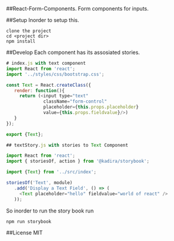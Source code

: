 ##React-Form-Components.
Form components for inputs.

##Setup
Inorder to setup this.

```
clone the project
cd <project dir>
npm install

```

##Develop
Each component has its assosiated stories.

```javascript
# index.js with text component
import React from 'react';
import '../styles/css/bootstrap.css';

const Text = React.createClass({
   render: function(){
     return (<input type="text"
              className="form-control"
              placeholder={this.props.placeholder}
              value={this.props.fieldvalue}/>)
   }
});

export {Text};

## textStory.js with stories to Text Component

import React from 'react';
import { storiesOf, action } from '@kadira/storybook';

import {Text} from '../src/index';

storiesOf('Text', module)
   .add('Display a Text Field', () => (
     <Text placeholder="hello" fieldvalue="world of react" />
   ));

```

So inorder to run the story book run

```
npm run storybook

```

##License
MIT
